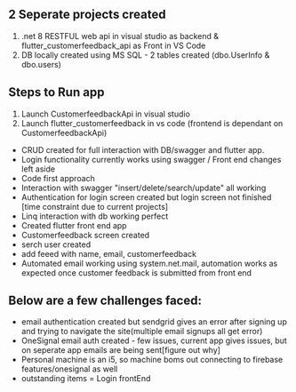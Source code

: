 2 Seperate projects created
----------------------------
1. .net 8 RESTFUL web api in visual studio as backend & flutter_customerfeedback_api  as Front in VS Code
2. DB locally created using MS SQL - 2 tables created (dbo.UserInfo & dbo.users)

Steps to Run app
-----------------
 1. Launch CustomerfeedbackApi in visual studio
 2. Launch flutter_customerfeedback in vs code (frontend is dependant on CustomerfeedbackApi)
- CRUD created for full interaction with DB/swagger and flutter app. 
- Login functionality currently works using swagger / Front end changes left aside 
- Code first approach
- Interaction with swagger "insert/delete/search/update" all working
- Authentication for login screen created but login screen not finished [time constraint due to current projects]
- Linq interaction with db working perfect
- Created flutter front end app
- Customerfeedback screen created
- serch user created
- add feeed with name, email, customerfeedback
- Automated email working using system.net.mail, automation works as expected once customer feedback is submitted from front end

Below are a few challenges faced:
----------------------------------
- email authentication created but sendgrid gives an error after signing up and trying to navigate the site(multiple email signups all get error)
- OneSignal email auth created - few issues, current app gives issues, but on seperate app emails are being sent[figure out why]
- Personal machine is an i5, so machine boms out connecting to firebase features/onesignal as well
- outstanding items = Login frontEnd
